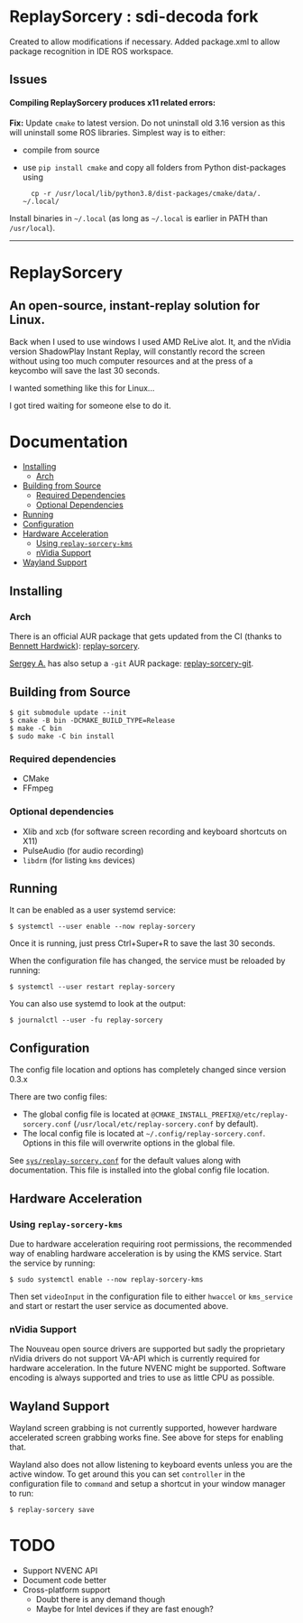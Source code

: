 # ReplaySorcery : sdi-decoda fork

Created to allow modifications if necessary. Added package.xml to allow package recognition in IDE ROS workspace.

## Issues
#### Compiling ReplaySorcery produces x11 related errors:

**Fix:** Update `cmake` to latest version. Do not uninstall old 3.16 version as this will uninstall some ROS libraries.
Simplest way is to either:
- compile from source
- use `pip install cmake` and copy all folders from Python dist-packages using 

        cp -r /usr/local/lib/python3.8/dist-packages/cmake/data/. ~/.local/

Install binaries in `~/.local` (as long as `~/.local` is earlier in PATH than `/usr/local`).

_________________________

# ReplaySorcery

## An open-source, instant-replay solution for Linux.
Back when I used to use windows I used AMD ReLive alot. It, and the nVidia version ShadowPlay Instant Replay, will constantly record the screen without using too much computer resources and at the press of a keycombo will save the last 30 seconds.

I wanted something like this for Linux...

I got tired waiting for someone else to do it.

# Documentation
- [Installing](#installing)
  - [Arch](#arch)
- [Building from Source](#building-from-source)
  - [Required Dependencies](#required-dependencies)
  - [Optional Dependencies](#optional-dependencies)
- [Running](#running)
- [Configuration](#configuration)
- [Hardware Acceleration](#hardware-acceleration)
  - [Using `replay-sorcery-kms`](#using-replay-sorcery-kms)
  - [nVidia Support](#nvidia-support)
- [Wayland Support](#wayland-support)

## Installing
### Arch
There is an official AUR package that gets updated from the CI (thanks to [Bennett Hardwick](https://github.com/bennetthardwick)): [replay-sorcery](https://aur.archlinux.org/packages/replay-sorcery).

[Sergey A.](https://github.com/murlakatamenka) has also setup a `-git` AUR package: [replay-sorcery-git](https://aur.archlinux.org/packages/replay-sorcery-git).

## Building from Source
```
$ git submodule update --init
$ cmake -B bin -DCMAKE_BUILD_TYPE=Release
$ make -C bin
$ sudo make -C bin install
```

### Required dependencies
- CMake
- FFmpeg

### Optional dependencies
- Xlib and xcb (for software screen recording and keyboard shortcuts on X11)
- PulseAudio (for audio recording)
- `libdrm` (for listing `kms` devices)

## Running
It can be enabled as a user systemd service:
```
$ systemctl --user enable --now replay-sorcery
```
Once it is running, just press Ctrl+Super+R to save the last 30 seconds.

When the configuration file has changed, the service must be reloaded by running:
```
$ systemctl --user restart replay-sorcery
```

You can also use systemd to look at the output:
```
$ journalctl --user -fu replay-sorcery
```

## Configuration
The config file location and options has completely changed since version 0.3.x

There are two config files:
- The global config file is located at `@CMAKE_INSTALL_PREFIX@/etc/replay-sorcery.conf` (`/usr/local/etc/replay-sorcery.conf` by default).
- The local config file is located at `~/.config/replay-sorcery.conf`. Options in this file will overwrite options in the global file.

See [`sys/replay-sorcery.conf`](sys/replay-sorcery.conf) for the default values along with documentation. This file is installed into the global config file location.

## Hardware Acceleration
### Using `replay-sorcery-kms`
Due to hardware acceleration requiring root permissions, the recommended way of enabling hardware acceleration is by using the KMS service. Start the service by running:
```
$ sudo systemctl enable --now replay-sorcery-kms
```

Then set `videoInput` in the configuration file to either `hwaccel` or `kms_service` and start or restart the user service as documented above.

### nVidia Support
The Nouveau open source drivers are supported but sadly the proprietary nVidia drivers do not support VA-API which is currently required for hardware acceleration. In the future NVENC might be supported. Software encoding is always supported and tries to use as little CPU as possible.

## Wayland Support
Wayland screen grabbing is not currently supported, however hardware accelerated screen grabbing works fine. See above for steps for enabling that.

Wayland also does not allow listening to keyboard events unless you are the active window. To get around this you can set `controller` in the configuration file to `command` and setup a shortcut in your window manager to run:
```
$ replay-sorcery save
```

# TODO
- Support NVENC API
- Document code better
- Cross-platform support
  - Doubt there is any demand though
  - Maybe for Intel devices if they are fast enough?

